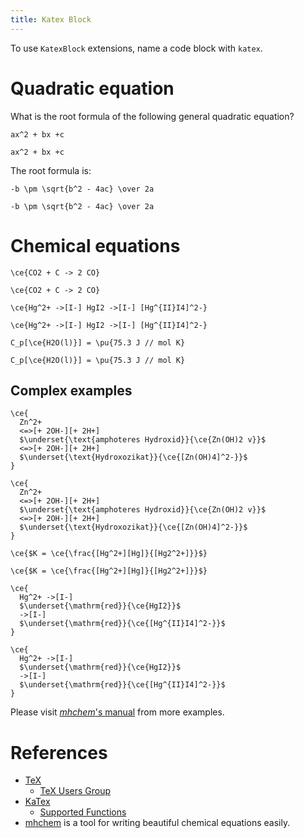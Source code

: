 ```yaml
---
title: Katex Block
---
```


To use `KatexBlock` extensions, name a code block with `katex`.

# Quadratic equation

What is the root formula of the following general quadratic equation?

``` katex
ax^2 + bx +c
```

``` plaintext
ax^2 + bx +c
```

The root formula is:

``` katex
-b \pm \sqrt{b^2 - 4ac} \over 2a
```

``` plaintext
-b \pm \sqrt{b^2 - 4ac} \over 2a
```

# Chemical equations

``` katex
\ce{CO2 + C -> 2 CO}
```

``` plaintext
\ce{CO2 + C -> 2 CO}
```

``` katex
\ce{Hg^2+ ->[I-] HgI2 ->[I-] [Hg^{II}I4]^2-}
```

``` plaintext
\ce{Hg^2+ ->[I-] HgI2 ->[I-] [Hg^{II}I4]^2-}
```

``` katex
C_p[\ce{H2O(l)}] = \pu{75.3 J // mol K}
```

``` plaintext
C_p[\ce{H2O(l)}] = \pu{75.3 J // mol K}
```

## Complex examples


``` katex
\ce{
  Zn^2+
  <=>[+ 2OH-][+ 2H+]
  $\underset{\text{amphoteres Hydroxid}}{\ce{Zn(OH)2 v}}$
  <=>[+ 2OH-][+ 2H+]
  $\underset{\text{Hydroxozikat}}{\ce{[Zn(OH)4]^2-}}$
}
```

``` plaintext
\ce{
  Zn^2+
  <=>[+ 2OH-][+ 2H+]
  $\underset{\text{amphoteres Hydroxid}}{\ce{Zn(OH)2 v}}$
  <=>[+ 2OH-][+ 2H+]
  $\underset{\text{Hydroxozikat}}{\ce{[Zn(OH)4]^2-}}$
}
```

``` katex
\ce{$K = \ce{\frac{[Hg^2+][Hg]}{[Hg2^2+]}}$}
```

``` plaintext
\ce{$K = \ce{\frac{[Hg^2+][Hg]}{[Hg2^2+]}}$}
```

``` katex
\ce{
  Hg^2+ ->[I-]
  $\underset{\mathrm{red}}{\ce{HgI2}}$
  ->[I-]
  $\underset{\mathrm{red}}{\ce{[Hg^{II}I4]^2-}}$
}
```

``` plaintext
\ce{
  Hg^2+ ->[I-]
  $\underset{\mathrm{red}}{\ce{HgI2}}$
  ->[I-]
  $\underset{\mathrm{red}}{\ce{[Hg^{II}I4]^2-}}$
}
```

Please visit [*mhchem*'s manual]( https://mhchem.github.io/MathJax-mhchem) from more examples.

# References

- [TeX](https://en.wikipedia.org/wiki/TeX)
  - [TeX Users Group](https://tug.org/index.html)
- [KaTex](https://katex.org)
  - [Supported Functions](https://katex.org/docs/supported.html)
- [mhchem](https://mhchem.github.io/MathJax-mhchem) is a tool for writing beautiful chemical equations easily.
